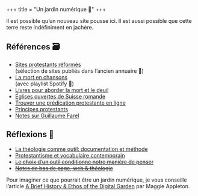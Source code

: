 +++
title = "Un jardin numérique 💐"
+++

Il est possible qu’un nouveau site pousse ici. Il est aussi possible que cette terre reste indéfiniment en jachère.

## Références 🗃️

- [Sites protestants réformés](/liens/)  
  (sélection de sites publiés dans l’ancien annuaire 📇)
- [La mort en chansons](/mort-chansons/)  
  (avec playlist Spotify 🎉)
- [Livres pour aborder la mort et le deuil](/mort-livres/)
- [Églises ouvertes de Suisse romande](/eglises-ouvertes/)
- [Trouver une prédication protestante en ligne](/predication/)
- [Principes protestants](/principes-protestants/)
- [Notes sur Guillaume Farel](/guillaume-farel/)

## Réflexions 🧠

- [La théologie comme outil: documentation et méthode](/theologie-outil/)
- [Protestantisme et vocabulaire contemporain](/vocabulaire-contemporain/)
- ~~[Le choix d’un outil conditionne notre manière de penser](https://web.archive.org/web/20240527194101/https://theologique.ch/choix-outil)~~
- ~~[Notes de bas de page, web & théologie](https://web.archive.org/web/20240527194115/https://theologique.ch/footnote)~~

Pour imaginer ce que pourrait être un jardin numérique, je vous conseille l’article [A Brief History & Ethos of the Digital Garden](https://maggieappleton.com/garden-history) par Maggie Appleton.
